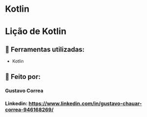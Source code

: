 # Kotlin 

# Lição de Kotlin 


## 🚀 Ferramentas utilizadas:

* Kotlin

## 📝 Feito por:

### Gustavo Correa

### Linkedin: https://www.linkedin.com/in/gustavo-chauar-correa-946168269/
